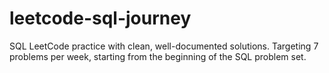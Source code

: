 # leetcode-sql-journey
SQL LeetCode practice with clean, well-documented solutions. Targeting 7 problems per week, starting from the beginning of the SQL problem set.
